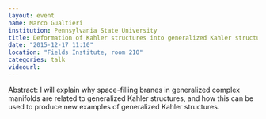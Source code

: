 ```yaml
---
layout: event
name: Marco Gualtieri
institution: Pennsylvania State University
title: Deformation of Kahler structures into generalized Kahler structures
date: "2015-12-17 11:10"
location: "Fields Institute, room 210"
categories: talk
videourl:
---
```

Abstract: I will explain why space-filling branes in generalized complex manifolds are related to generalized Kahler structures, and how this can be used to produce new examples of generalized Kahler structures.
